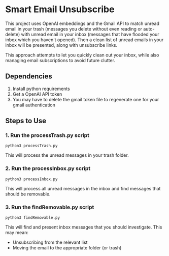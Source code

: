 # Smart Email Unsubscribe

This project uses OpenAI embeddings and the Gmail API to match unread email in your trash
(messages you delete without even reading or auto-delete)
with unread email in your inbox
(messages that have flooded your inbox which you haven't opened).
Then a clean list of unread emails in your inbox will be presented, along with unsubscribe links.

This approach attempts to let you quickly clean out your inbox, while also managing email subscriptions to avoid future clutter.

## Dependencies
1. Install python requirements
2. Get a OpenAI API token
3. You may have to delete the gmail token file to regenerate one for your gmail authentication

## Steps to Use

### 1. Run the processTrash.py script
```
python3 processTrash.py
```
This will process the unread messages in your trash folder.

### 2. Run the processInbox.py script
```
python3 processInbox.py
```
This will process all unread messages in the inbox and find messages that should be removable.

### 3. Run the findRemovable.py script
```
python3 findRemovable.py
```
This will find and present inbox messages that you should investigate.
This may mean:
- Unsubscribing from the relevant list
- Moving the email to the appropriate folder (or trash)
